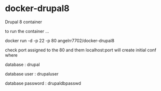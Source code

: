 docker-drupal8
==============

Drupal 8 container 

to run the container ...

docker run -d -p 22 -p 80 angelrr7702/docker-drupal8

check port assigned to the 80 and them localhost:port will create initial conf where

database : drupal

database user : drupaluser

database password : drupaldbpasswd


